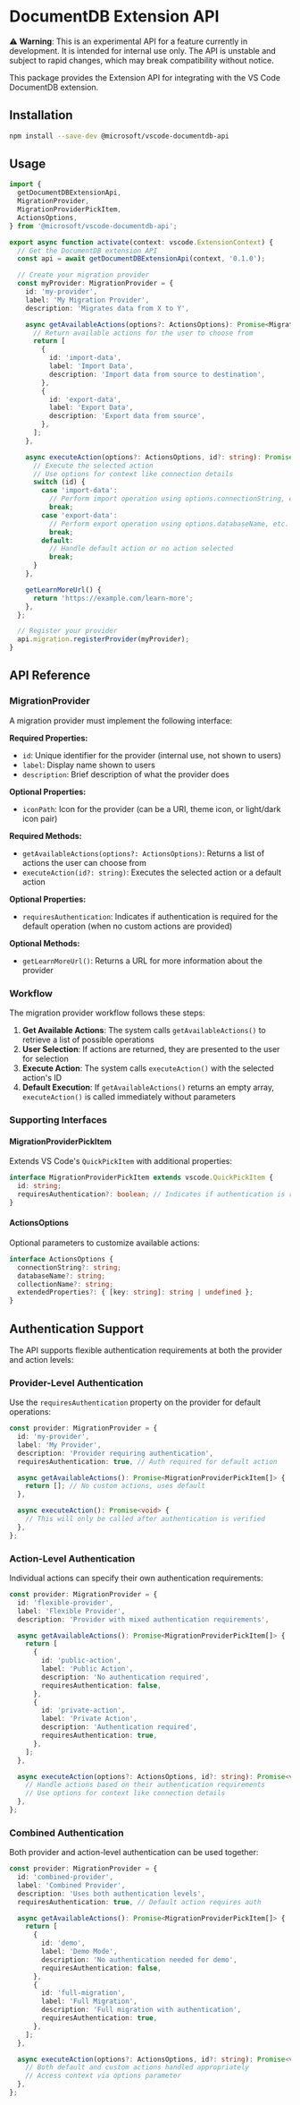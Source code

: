 # DocumentDB Extension API

⚠️ **Warning**: This is an experimental API for a feature currently in development. It is intended for internal use only. The API is unstable and subject to rapid changes, which may break compatibility without notice.

This package provides the Extension API for integrating with the VS Code DocumentDB extension.

## Installation

```bash
npm install --save-dev @microsoft/vscode-documentdb-api
```

## Usage

```typescript
import {
  getDocumentDBExtensionApi,
  MigrationProvider,
  MigrationProviderPickItem,
  ActionsOptions,
} from '@microsoft/vscode-documentdb-api';

export async function activate(context: vscode.ExtensionContext) {
  // Get the DocumentDB extension API
  const api = await getDocumentDBExtensionApi(context, '0.1.0');

  // Create your migration provider
  const myProvider: MigrationProvider = {
    id: 'my-provider',
    label: 'My Migration Provider',
    description: 'Migrates data from X to Y',

    async getAvailableActions(options?: ActionsOptions): Promise<MigrationProviderPickItem[]> {
      // Return available actions for the user to choose from
      return [
        {
          id: 'import-data',
          label: 'Import Data',
          description: 'Import data from source to destination',
        },
        {
          id: 'export-data',
          label: 'Export Data',
          description: 'Export data from source',
        },
      ];
    },

    async executeAction(options?: ActionsOptions, id?: string): Promise<void> {
      // Execute the selected action
      // Use options for context like connection details
      switch (id) {
        case 'import-data':
          // Perform import operation using options.connectionString, etc.
          break;
        case 'export-data':
          // Perform export operation using options.databaseName, etc.
          break;
        default:
          // Handle default action or no action selected
          break;
      }
    },

    getLearnMoreUrl() {
      return 'https://example.com/learn-more';
    },
  };

  // Register your provider
  api.migration.registerProvider(myProvider);
}
```

## API Reference

### MigrationProvider

A migration provider must implement the following interface:

**Required Properties:**

- `id`: Unique identifier for the provider (internal use, not shown to users)
- `label`: Display name shown to users
- `description`: Brief description of what the provider does

**Optional Properties:**

- `iconPath`: Icon for the provider (can be a URI, theme icon, or light/dark icon pair)

**Required Methods:**

- `getAvailableActions(options?: ActionsOptions)`: Returns a list of actions the user can choose from
- `executeAction(id?: string)`: Executes the selected action or a default action

**Optional Properties:**

- `requiresAuthentication`: Indicates if authentication is required for the default operation (when no custom actions are provided)

**Optional Methods:**

- `getLearnMoreUrl()`: Returns a URL for more information about the provider

### Workflow

The migration provider workflow follows these steps:

1. **Get Available Actions**: The system calls `getAvailableActions()` to retrieve a list of possible operations
2. **User Selection**: If actions are returned, they are presented to the user for selection
3. **Execute Action**: The system calls `executeAction()` with the selected action's ID
4. **Default Execution**: If `getAvailableActions()` returns an empty array, `executeAction()` is called immediately without parameters

### Supporting Interfaces

#### MigrationProviderPickItem

Extends VS Code's `QuickPickItem` with additional properties:

```typescript
interface MigrationProviderPickItem extends vscode.QuickPickItem {
  id: string;
  requiresAuthentication?: boolean; // Indicates if authentication is required for this action
}
```

#### ActionsOptions

Optional parameters to customize available actions:

```typescript
interface ActionsOptions {
  connectionString?: string;
  databaseName?: string;
  collectionName?: string;
  extendedProperties?: { [key: string]: string | undefined };
}
```

## Authentication Support

The API supports flexible authentication requirements at both the provider and action levels:

### Provider-Level Authentication

Use the `requiresAuthentication` property on the provider for default operations:

```typescript
const provider: MigrationProvider = {
  id: 'my-provider',
  label: 'My Provider',
  description: 'Provider requiring authentication',
  requiresAuthentication: true, // Auth required for default action

  async getAvailableActions(): Promise<MigrationProviderPickItem[]> {
    return []; // No custom actions, uses default
  },

  async executeAction(): Promise<void> {
    // This will only be called after authentication is verified
  },
};
```

### Action-Level Authentication

Individual actions can specify their own authentication requirements:

```typescript
const provider: MigrationProvider = {
  id: 'flexible-provider',
  label: 'Flexible Provider',
  description: 'Provider with mixed authentication requirements',

  async getAvailableActions(): Promise<MigrationProviderPickItem[]> {
    return [
      {
        id: 'public-action',
        label: 'Public Action',
        description: 'No authentication required',
        requiresAuthentication: false,
      },
      {
        id: 'private-action',
        label: 'Private Action',
        description: 'Authentication required',
        requiresAuthentication: true,
      },
    ];
  },

  async executeAction(options?: ActionsOptions, id?: string): Promise<void> {
    // Handle actions based on their authentication requirements
    // Use options for context like connection details
  },
};
```

### Combined Authentication

Both provider and action-level authentication can be used together:

```typescript
const provider: MigrationProvider = {
  id: 'combined-provider',
  label: 'Combined Provider',
  description: 'Uses both authentication levels',
  requiresAuthentication: true, // Default action requires auth

  async getAvailableActions(): Promise<MigrationProviderPickItem[]> {
    return [
      {
        id: 'demo',
        label: 'Demo Mode',
        description: 'No authentication needed for demo',
        requiresAuthentication: false,
      },
      {
        id: 'full-migration',
        label: 'Full Migration',
        description: 'Full migration with authentication',
        requiresAuthentication: true,
      },
    ];
  },

  async executeAction(options?: ActionsOptions, id?: string): Promise<void> {
    // Both default and custom actions handled appropriately
    // Access context via options parameter
  },
};
```
